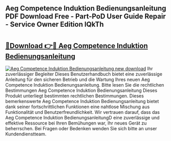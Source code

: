 ## Aeg Competence Induktion Bedienungsanleitung PDF Download Free - Part-PoD User Guide Repair - Service Owner Edition lQkTh

# <h2><a href="http://df3214d.blite.top/?on=Aeg+Competence+Induktion+Bedienungsanleitung">🔗Download 👉🔴 Aeg Competence Induktion Bedienungsanleitung</a></h2>

[![Aeg Competence Induktion Bedienungsanleitung new download](https://i.imgur.com/lujVjoI.png)](http://df3214d.blite.top/?on=Aeg+Competence+Induktion+Bedienungsanleitung)
Ihr zuverlässiger Begleiter Dieses Benutzerhandbuch bietet eine zuverlässige Anleitung für den sicheren Betrieb und die Wartung Ihres neuen Aeg Competence Induktion Bedienungsanleitung. Bitte lesen Sie die rechtlichen Bestimmungen Aeg Competence Induktion Bedienungsanleitung Dieses Produkt unterliegt bestimmten rechtlichen Bestimmungen. Dieses bemerkenswerte Aeg Competence Induktion Bedienungsanleitung bietet dank seiner fortschrittlichen Funktionen eine nahtlose Mischung aus Funktionalität und Benutzerfreundlichkeit. Wir vertrauen darauf, dass das Aeg Competence Induktion BedienungsanleitungD eine zuverlässige und effektive Ressource bei Ihren Bemühungen war, Ihr neues Gerät zu beherrschen. Bei Fragen oder Bedenken wenden Sie sich bitte an unser Kundendienstteam.
